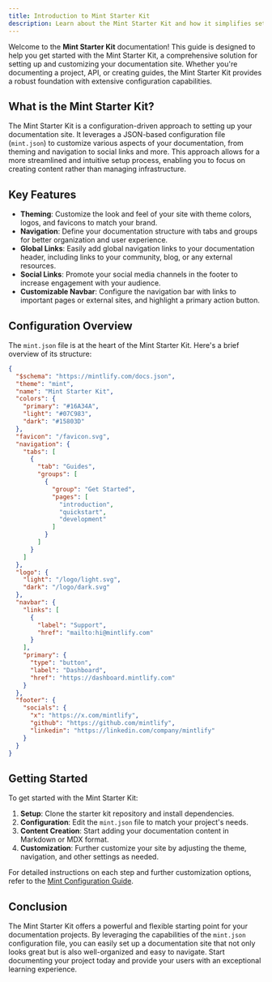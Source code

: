 ```yaml
---
title: Introduction to Mint Starter Kit
description: Learn about the Mint Starter Kit and how it simplifies setting up your documentation site with enhanced configuration capabilities.
---
```


Welcome to the **Mint Starter Kit** documentation! This guide is designed to help you get started with the Mint Starter Kit, a comprehensive solution for setting up and customizing your documentation site. Whether you're documenting a project, API, or creating guides, the Mint Starter Kit provides a robust foundation with extensive configuration capabilities.

## What is the Mint Starter Kit?

The Mint Starter Kit is a configuration-driven approach to setting up your documentation site. It leverages a JSON-based configuration file (`mint.json`) to customize various aspects of your documentation, from theming and navigation to social links and more. This approach allows for a more streamlined and intuitive setup process, enabling you to focus on creating content rather than managing infrastructure.

## Key Features

- **Theming**: Customize the look and feel of your site with theme colors, logos, and favicons to match your brand.
- **Navigation**: Define your documentation structure with tabs and groups for better organization and user experience.
- **Global Links**: Easily add global navigation links to your documentation header, including links to your community, blog, or any external resources.
- **Social Links**: Promote your social media channels in the footer to increase engagement with your audience.
- **Customizable Navbar**: Configure the navigation bar with links to important pages or external sites, and highlight a primary action button.

## Configuration Overview

The `mint.json` file is at the heart of the Mint Starter Kit. Here's a brief overview of its structure:

```json
{
  "$schema": "https://mintlify.com/docs.json",
  "theme": "mint",
  "name": "Mint Starter Kit",
  "colors": {
    "primary": "#16A34A",
    "light": "#07C983",
    "dark": "#15803D"
  },
  "favicon": "/favicon.svg",
  "navigation": {
    "tabs": [
      {
        "tab": "Guides",
        "groups": [
          {
            "group": "Get Started",
            "pages": [
              "introduction",
              "quickstart",
              "development"
            ]
          }
        ]
      }
    ]
  },
  "logo": {
    "light": "/logo/light.svg",
    "dark": "/logo/dark.svg"
  },
  "navbar": {
    "links": [
      {
        "label": "Support",
        "href": "mailto:hi@mintlify.com"
      }
    ],
    "primary": {
      "type": "button",
      "label": "Dashboard",
      "href": "https://dashboard.mintlify.com"
    }
  },
  "footer": {
    "socials": {
      "x": "https://x.com/mintlify",
      "github": "https://github.com/mintlify",
      "linkedin": "https://linkedin.com/company/mintlify"
    }
  }
}
```

## Getting Started

To get started with the Mint Starter Kit:

1. **Setup**: Clone the starter kit repository and install dependencies.
2. **Configuration**: Edit the `mint.json` file to match your project's needs.
3. **Content Creation**: Start adding your documentation content in Markdown or MDX format.
4. **Customization**: Further customize your site by adjusting the theme, navigation, and other settings as needed.

For detailed instructions on each step and further customization options, refer to the [Mint Configuration Guide](/docs/essentials/mint-configuration-guide).

## Conclusion

The Mint Starter Kit offers a powerful and flexible starting point for your documentation projects. By leveraging the capabilities of the `mint.json` configuration file, you can easily set up a documentation site that not only looks great but is also well-organized and easy to navigate. Start documenting your project today and provide your users with an exceptional learning experience.